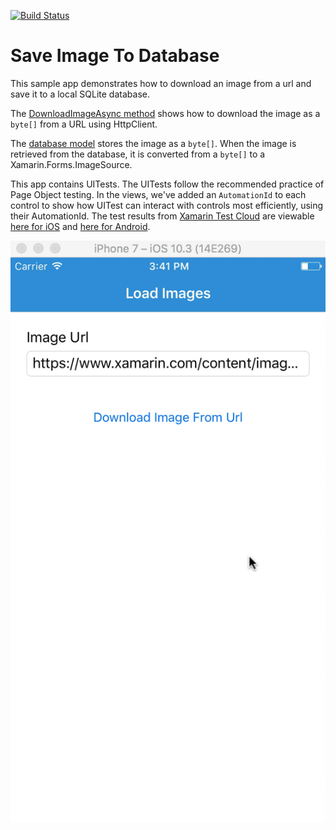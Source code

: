 [![Build Status](https://www.bitrise.io/app/8e6b6ccd01b546e4.svg?token=Ggk4zsslVPS4-UBcR74NWA)](https://www.bitrise.io/app/8e6b6ccd01b546e4)
# Save Image To Database 
This sample app demonstrates how to download an image from a url and save it to a local SQLite database.

The [DownloadImageAsync method](./SaveImageToDatabaseSampleApp/ViewModel/LoadImageViewModel.cs#L162) shows how to download the image as a `byte[]` from a URL using HttpClient.

The [database model](https://github.com/brminnick/SaveImageToDatabaseSampleApp/blob/master/SaveImageToDatabaseSampleApp/Model/DownloadedImageModel.cs) stores the image as a `byte[]`. When the image is retrieved from the database, it is converted from a `byte[]` to a Xamarin.Forms.ImageSource.

This app contains UITests. The UITests follow the recommended practice of Page Object testing. In the views, we've added an `AutomationId` to each control to show how UITest can interact with controls most efficiently, using their AutomationId. The test results from [Xamarin Test Cloud](https://www.xamarin.com/test-cloud) are viewable [here for iOS](https://testcloud.xamarin.com/test/imagedatabasesample_64fc94d8-78f5-4172-abe3-626fc5ac9e60/) and [here for Android](https://testcloud.xamarin.com/test/imagedatabasesample_e1526b0a-091d-4f39-a8ed-d211936dcb55/).

![UI Demo](https://github.com/brminnick/Videos/blob/master/SaveImageToDatabaseSampleApp/Demo.gif)
